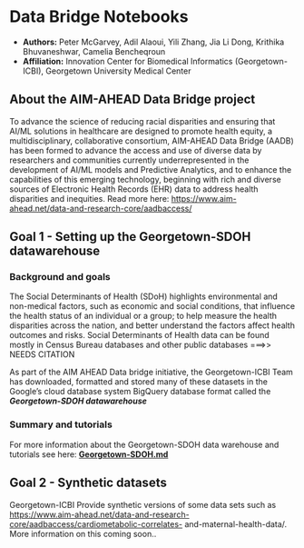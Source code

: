 # Data Bridge Notebooks
* **Authors:** Peter McGarvey, Adil Alaoui, Yili Zhang, Jia Li Dong, Krithika Bhuvaneshwar, Camelia Bencheqroun 
* **Affiliation:** Innovation Center for Biomedical Informatics (Georgetown-ICBI), Georgetown University Medical Center 

## About the AIM-AHEAD Data Bridge project
To advance the science of reducing racial disparities and ensuring that AI/ML solutions in healthcare are designed to promote health equity, a multidisciplinary, collaborative consortium, AIM-AHEAD Data Bridge (AADB) has been formed to advance the access and use of diverse data by researchers and communities currently underrepresented in the development of AI/ML models and Predictive Analytics, and to enhance the capabilities of this emerging technology, beginning with rich and diverse sources of Electronic Health Records (EHR) data to address health disparities and inequities. Read more here: https://www.aim-ahead.net/data-and-research-core/aadbaccess/

## Goal 1 - Setting up the Georgetown-SDOH datawarehouse

### Background and goals
The Social Determinants of Health (SDoH) highlights environmental and non-medical factors, such as economic and social conditions, that influence the health status of an individual or a group; to help measure the health disparities across the nation, and better understand the factors affect health outcomes and risks. Social Determinants of Health data can be found mostly in Census Bureau databases and other public databases ===>> NEEDS CITATION

As part of the AIM AHEAD Data bridge initiative, the Georgetown-ICBI Team has downloaded, formatted and stored many of these datasets in the Google’s cloud database system BigQuery database format called the **_Georgetown-SDOH datawarehouse_**

### Summary and tutorials
For more information about the Georgetown-SDOH data warehouse and tutorials see here: **[Georgetown-SDOH.md](https://github.com/ICBI/Data.Bridge.Notebooks/blob/main/Goal1_SDOH/README_About_GU_SDOH.md)**

## Goal 2 - Synthetic datasets
Georgetown-ICBI Provide synthetic versions of some data sets such as https://www.aim-ahead.net/data-and-research-core/aadbaccess/cardiometabolic-correlates- and-maternal-health-data/. More information on this coming soon..









